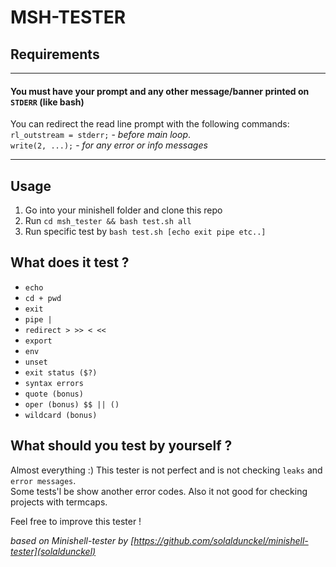 # MSH-TESTER  

## Requirements

***
  
#### You must have your prompt and any other message/banner printed on ``STDERR`` (like bash)


You can redirect the read line prompt with the following commands:  
``rl_outstream = stderr;`` - *before main loop*.  
``write(2, ...);`` - *for any error or info messages*  
***  
## Usage

1. Go into your minishell folder and clone this repo
2. Run ``cd msh_tester && bash test.sh all``
3. Run specific test by ``bash test.sh [echo exit pipe etc..]``

## What does it test ?

- ``echo``
- ``cd + pwd``
- ``exit``
- ``pipe |``
- ``redirect > >> < << ``
- ``export``
- ``env``
- ``unset``
- ``exit status ($?)``
- ``syntax errors``
- ``quote (bonus)``
- ``oper (bonus) $$ || ()``
- ``wildcard (bonus)``

## What should you test by yourself ?

Almost everything :) This tester is not perfect and is not checking ``leaks`` and ``error messages``.<br>
Some tests'l be show another error codes.
Also it not good for checking projects with termcaps.

Feel free to improve this tester !

*based on Minishell-tester by [https://github.com/solaldunckel/minishell-tester](solaldunckel)* 
